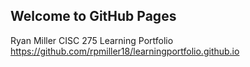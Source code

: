 ## Welcome to GitHub Pages


Ryan Miller
CISC 275 Learning Portfolio
https://github.com/rpmiller18/learningportfolio.github.io
